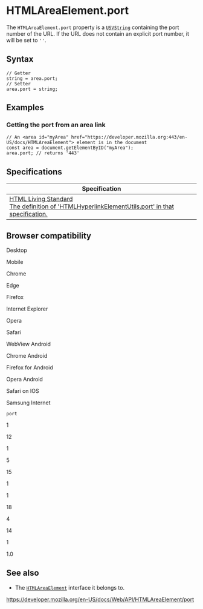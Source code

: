 # HTMLAreaElement.port

The `HTMLAreaElement.port` property is a [`USVString`](../usvstring) containing the port number of the URL. If the URL does not contain an explicit port number, it will be set to `''`.

## Syntax

    // Getter
    string = area.port;
    // Setter
    area.port = string;

## Examples

### Getting the port from an area link

    // An <area id="myArea" href="https://developer.mozilla.org:443/en-US/docs/HTMLAreaElement"> element is in the document
    const area = document.getElementByID("myArea");
    area.port; // returns '443'

## Specifications

<table><thead><tr class="header"><th>Specification</th></tr></thead><tbody><tr class="odd"><td><a href="https://html.spec.whatwg.org/multipage/#dom-hyperlink-port">HTML Living Standard<br />
<span class="small">The definition of 'HTMLHyperlinkElementUtils.port' in that specification.</span></a></td></tr></tbody></table>

## Browser compatibility

Desktop

Mobile

Chrome

Edge

Firefox

Internet Explorer

Opera

Safari

WebView Android

Chrome Android

Firefox for Android

Opera Android

Safari on IOS

Samsung Internet

`port`

1

12

1

5

15

1

1

18

4

14

1

1.0

## See also

- The [`HTMLAreaElement`](../htmlareaelement) interface it belongs to.

<a href="https://developer.mozilla.org/en-US/docs/Web/API/HTMLAreaElement/port" class="_attribution-link">https://developer.mozilla.org/en-US/docs/Web/API/HTMLAreaElement/port</a>
